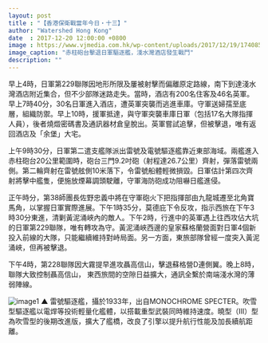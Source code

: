 ```yaml
---
layout: post
title : "【香港保衛戰當年今日・十三】"
author: "Watershed Hong Kong"
date  : 2017-12-20 12:00:00 +0800
image : https://www.vjmedia.com.hk/wp-content/uploads/2017/12/19/174085/201712_Onthisday_13.jpg
image_caption: "赤柱砲台擊退日軍驅逐艦，淺水灣酒店發生戰鬥"
description: ""
---
```


早上4時，日軍第229聯隊因地形所限及屢被射擊而偏離原定路線，南下到達淺水灣酒店附近集合，但不少部隊迷路走失。當時，酒店有200名住客及46名英軍。早上7時40分，30名日軍進入酒店，遭英軍突襲而逃進車庫。守軍送婦孺至底層，組織防禦。早上10時，援軍抵達，與守軍突襲車庫日軍（包括17名大隊指揮人員），後者燒燬密碼書及通訊器材倉皇脫出。英軍嘗試追擊，但被擊退，唯有返回酒店及「余堡」大宅。

<!--more-->

上午9時30分，日軍第二遣支艦隊派出雷號及電號驅逐艦靠近東部海域。兩艦進入赤柱砲台20公里範圍時，砲台三門9.2吋砲（射程達26.7公里）齊射，彈落雷號兩側。第二輪齊射在雷號舷側10米落下，令雷號船體輕微損毀。日軍估計第四次齊射將擊中艦隻，便施放煙幕調頭駛離，守軍海防砲成功阻嚇日艦進侵。

正午時分，第38師團長佐野忠義中將在守軍砲火下把指揮部由九龍城遷至北角寶馬角，以掌握日軍實際進展。下午1時35分，莫德庇下令反攻，指示西旅在下午3時30分東進，清剿黃泥涌峽內的敵人。下午2時，行進中的英軍遇上往西攻佔大坑的日軍第229聯隊，唯有轉攻為守。黃泥涌峽西邊的皇家蘇格蘭營面對日軍4個新投入前線的大隊，只能繼續維持對峙局面。另一方面，東旅部隊曾經一度突入黃泥涌峽，但再被擊退。

下午4時，第228聯隊因大霧提早進攻聶高信山，擊退蘇格營D連側翼。晚上8時，聯隊大致控制聶高信山， 東西旅間的空隙日益擴大，通訊全繫於南端淺水灣的薄弱陣線。

![image1](https://www.vjmedia.com.hk/wp-content/uploads/2017/12/19/174085/b56ff9f5-s.jpg)
▲ 雷號驅逐艦，攝於1933年，出自MONOCHROME SPECTER。吹雪型驅逐艦以電焊等投術輕量化艦體，以搭載重型武裝同時維持速度。曉型（III）型為吹雪型的後期改進版，擴大了艦橋，改良了引擎以提升航行性能及加長續航距離。

<!--END-->